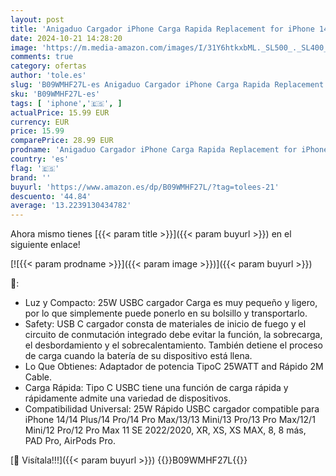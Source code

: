 ```yaml
---
layout: post
title: 'Anigaduo Cargador iPhone Carga Rapida Replacement for iPhone 14/14 Plus/14 Pro/14 Pro Max/13/12/11/XS/XS MAX/XR  25W USB C Enchufe Rapido 2M Cable USBC Rápida Cabezal Pared Charger Adaptador Corrient'
date: 2024-10-21 14:28:20
image: 'https://m.media-amazon.com/images/I/31Y6htkxbML._SL500_._SL400_.jpg'
comments: true
category: ofertas
author: 'tole.es'
slug: 'B09WMHF27L-es Anigaduo Cargador iPhone Carga Rapida Replacement for...'
sku: 'B09WMHF27L-es'
tags: [ 'iphone','🇪🇸', ]
actualPrice: 15.99 EUR
currency: EUR
price: 15.99
comparePrice: 28.99 EUR
prodname: 'Anigaduo Cargador iPhone Carga Rapida Replacement for iPhone 14/14 Plus/14 Pro/14 Pro Max/13/12/11/XS/XS MAX/XR  25W USB C Enchufe Rapido 2M Cable USBC Rápida Cabezal Pared Charger Adaptador Corrient'
country: 'es'
flag: '🇪🇸'
brand: ''
buyurl: 'https://www.amazon.es/dp/B09WMHF27L/?tag=tolees-21'
descuento: '44.84'
average: '13.2239130434782'
---
```


Ahora mismo tienes [{{< param title >}}]({{< param buyurl >}}) en el siguiente enlace!

[![{{< param prodname >}}]({{< param image >}})]({{< param buyurl >}})

🔎:

- Luz y Compacto: 25W USBC cargador Carga es muy pequeño y ligero, por lo que simplemente puede ponerlo en su bolsillo y transportarlo.
- Safety: USB C cargador consta de materiales de inicio de fuego y el circuito de conmutación integrado debe evitar la función, la sobrecarga, el desbordamiento y el sobrecalentamiento. También detiene el proceso de carga cuando la batería de su dispositivo está llena.
- Lo Que Obtienes: Adaptador de potencia TipoC 25WATT and Rápido 2M Cable.
- Carga Rápida: Tipo C USBC tiene una función de carga rápida y rápidamente admite una variedad de dispositivos.
- Compatibilidad Universal: 25W Rápido USBC cargador compatible para iPhone 14/14 Plus/14 Pro/14 Pro Max/13/13 Mini/13 Pro/13 Pro Max/12/1 Mini/12 Pro/12 Pro Max 11 SE 2022/2020, XR, XS, XS MAX, 8, 8 más, PAD Pro, AirPods Pro.

[🛒 Visítala!!!]({{< param buyurl >}})
{{<world>}}B09WMHF27L{{</world>}}

